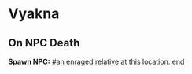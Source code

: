 # Vyakna


## On NPC Death

**Spawn NPC:**  [\#an enraged relative](/npc/111025) at this location.
end